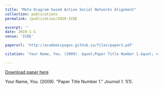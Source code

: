 ```yaml
---
title: "Meta Diagram based Active Social Networks Alignment"
collection: publications
permalink: /publication/2019-ICDE

excerpt: ''
date: 2019-1-1
venue: 'ICDE'

paperurl: 'http://academicpages.github.io/files/paper1.pdf'

citation: 'Your Name, You. (2009). &quot;Paper Title Number 1.&quot; <i>Journal 1</i>. 1(1).'

---
```



[Download paper here](http://academicpages.github.io/files/paper1.pdf)

Your Name, You. (2009). "Paper Title Number 1." <i>Journal 1</i>. 1(1).